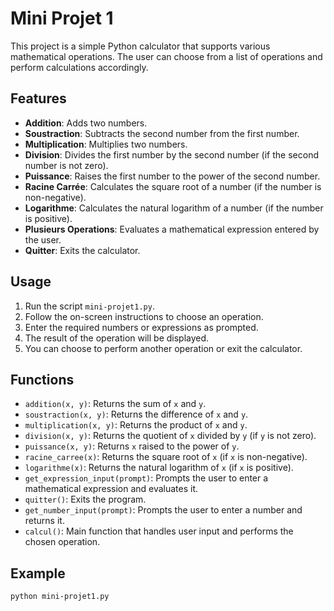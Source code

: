 # Mini Projet 1

This project is a simple Python calculator that supports various mathematical operations. The user can choose from a list of operations and perform calculations accordingly.

## Features

- **Addition**: Adds two numbers.
- **Soustraction**: Subtracts the second number from the first number.
- **Multiplication**: Multiplies two numbers.
- **Division**: Divides the first number by the second number (if the second number is not zero).
- **Puissance**: Raises the first number to the power of the second number.
- **Racine Carrée**: Calculates the square root of a number (if the number is non-negative).
- **Logarithme**: Calculates the natural logarithm of a number (if the number is positive).
- **Plusieurs Operations**: Evaluates a mathematical expression entered by the user.
- **Quitter**: Exits the calculator.

## Usage

1. Run the script `mini-projet1.py`.
2. Follow the on-screen instructions to choose an operation.
3. Enter the required numbers or expressions as prompted.
4. The result of the operation will be displayed.
5. You can choose to perform another operation or exit the calculator.

## Functions

- `addition(x, y)`: Returns the sum of `x` and `y`.
- `soustraction(x, y)`: Returns the difference of `x` and `y`.
- `multiplication(x, y)`: Returns the product of `x` and `y`.
- `division(x, y)`: Returns the quotient of `x` divided by `y` (if `y` is not zero).
- `puissance(x, y)`: Returns `x` raised to the power of `y`.
- `racine_carree(x)`: Returns the square root of `x` (if `x` is non-negative).
- `logarithme(x)`: Returns the natural logarithm of `x` (if `x` is positive).
- `get_expression_input(prompt)`: Prompts the user to enter a mathematical expression and evaluates it.
- `quitter()`: Exits the program.
- `get_number_input(prompt)`: Prompts the user to enter a number and returns it.
- `calcul()`: Main function that handles user input and performs the chosen operation.

## Example

```sh
python mini-projet1.py